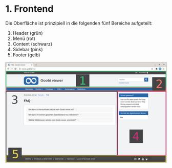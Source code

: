 # 1. Frontend

Die Oberfläche ist prinzipiell in die folgenden fünf Bereiche aufgeteilt:

1. Header \(grün\)
2. Menü \(rot\)
3. Content \(schwarz\)
4. Sidebar \(pink\)
5. Footer \(gelb\)

![Die Oberfl&#xE4;che ist in f&#xFC;nf Bereiche aufgeteilt](../.gitbook/assets/ui_1.png)

